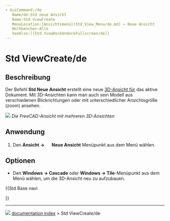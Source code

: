 ```yaml
---
- GuiCommand:/de
   Name/de:Std neue Ansicht
   Name:Std ViewCreate
   MenuLocation:[Ansichtsmenü](Std_View_Menu/de.md) → Neue Ansicht‏‎
   Workbenches:Alle
   SeeAlso:[[Std ViewDockUndockFullscreen/de]]
---
```


# Std ViewCreate/de

## Beschreibung

Der Befehl **Std Neue Ansicht** erstellt eine neue [3D-Ansicht für](3D_view/de.md) das aktive Dokument. Mit 3D-Ansichten kann man auch sein Modell aus verschiedenen Blickrichtungen oder mit unterschiedlicher Ansichtsgröße (zoom) ansehen.

![](images/ViewCreate1.png ) 
*Die FreeCAD-Ansicht mit mehreren 3D-Ansichten*

## Anwendung

1.  Den **Ansicht → <img src="images/Std_ViewCreate.svg" width=16px> Neue Ansicht** Menüpunkt aus dem Menü wählen.

## Optionen

-   Den **Windows → Cascade** oder **Windows → Tile**-Menüpunkt aus dem Menü wählen, um die 3D-Ansicht neu zu aufzubauen.





{{Std Base navi

}}



---
![](images/Button_right.svg) [documentation index](../README.md) > Std ViewCreate/de
